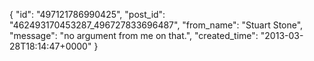  {
   "id": "497121786990425",
   "post_id": "462493170453287_496727833696487",
   "from_name": "Stuart Stone",
   "message": "no argument from me on that.",
   "created_time": "2013-03-28T18:14:47+0000"
 }
